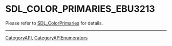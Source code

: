 # SDL_COLOR_PRIMARIES_EBU3213

Please refer to [SDL_ColorPrimaries](SDL_ColorPrimaries) for details.

----
[CategoryAPI](CategoryAPI), [CategoryAPIEnumerators](CategoryAPIEnumerators)


